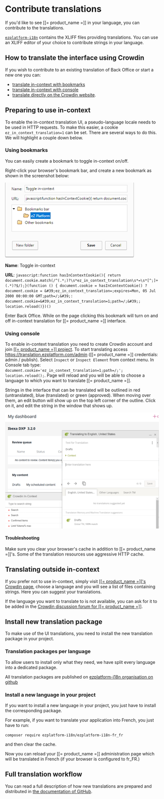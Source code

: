 # Contribute translations

If you'd like to see [[= product_name =]] in your language, you can contribute to the translations.

[`ezplatform-i18n`](https://github.com/ezsystems/ezplatform-i18n) contains the XLIFF files providing translations.
You can use an XLIFF editor of your choice to contribute strings in your language.

## How to translate the interface using Crowdin

If you wish to contribute to an existing translation of Back Office or start a new one you can:
- [translate in-context with bookmarks](#using-bookmarks)
- [translate in-context with console](#using-console)
- [translate directly on the Crowdin website](#translating-outside-in-context).

## Preparing to use in-context

To enable the in-context translation UI, a pseudo-language locale needs to be used in HTTP requests.
To make this easier, a cookie `ez_in_context_translation=1` can be set.
There are several ways to do this. We will highlight a couple down below.

### Using bookmarks

You can easily create a bookmark to toggle in-context on/off.

Right-click your browser's bookmark bar, and create a new bookmark as shown in the screenshot below:

![Bookmark for toggling in-context translation](img/toggle_incontext.png "Bookmark for toggling in-context translation")

**Name**: Toggle in-context

**URL**: `javascript:function hasInContextCookie(){ return document.cookie.match(/^(.*;)?\s*ez_in_context_translation\s*=\s*[^;]+(.*)?$/);}(function () { document.cookie = hasInContextCookie() ? document.cookie = &#39;ez_in_context_translation=;expires=Mon, 05 Jul 2000 00:00:00 GMT;path=/;&#39;: document.cookie=&#39;ez_in_context_translation=1;path=/;&#39;; location.reload()})()`

Enter Back Office. While on the page clicking this bookmark will turn on and off in-context translation for [[= product_name =]] interface.

### Using console

To enable in-context translation you need to create Crowdin account and join [[[= product_name =]] project](https://crowdin.com/project/ezplatform). To start translating access <https://translation.ezplatform.com/admin> ([[= product_name =]] credentials: admin / publish). Select `Inspect` or `Inspect Element` from context menu. In Console tab type: `document.cookie='ez_in_context_translation=1;path=/;'; location.reload();`. Page will reload and you will be able to choose a language to which you want to translate [[= product_name =]].

Strings in the interface that can be translated will be outlined in red (untranslated), blue (translated) or green (approved). When moving over them, an edit button will show up on the top left corner of the outline. Click on it, and edit the string in the window that shows up.

![In-context translation of Admin UI](img/crowdin_translation.png "In-context translation of Admin UI")

#### Troubleshooting

Make sure you clear your browser's cache in addition to [[= product_name =]]'s. Some of the translation resources use aggressive HTTP cache.

## Translating outside in-context

If you prefer not to use in-context, simply visit [[[= product_name =]]'s Crowdin page](https://crowdin.com/project/ezplatform), choose a language and you will see a list of files containing strings. Here you can suggest your translations.

If the language you want to translate to is not available, you can ask for it to be added in the [Crowdin discussion forum for [[= product_name =]]](https://crowdin.com/project/ezplatform/discussions).

## Install new translation package

To make use of the UI translations, you need to install the new translation package in your project.

### Translation packages per language

To allow users to install only what they need, we have split every language into a dedicated package.

All translation packages are published on [ezplatform-i18n organisation on github](https://github.com/ezplatform-i18n)

### Install a new language in your project

If you want to install a new language in your project, you just have to install the corresponding package.

For example, if you want to translate your application into French, you just have to run:

`composer require ezplatform-i18n/ezplatform-i18n-fr_fr`

and then clear the cache.

Now you can reload your [[= product_name =]] administration page which will be translated in French (if your browser is configured to fr\_FR.)

## Full translation workflow

You can read a full description of how new translations are prepared and distributed in [the documentation of GitHub](https://github.com/ezsystems/ezplatform/blob/master/doc/i18n/translation_workflow.md).
